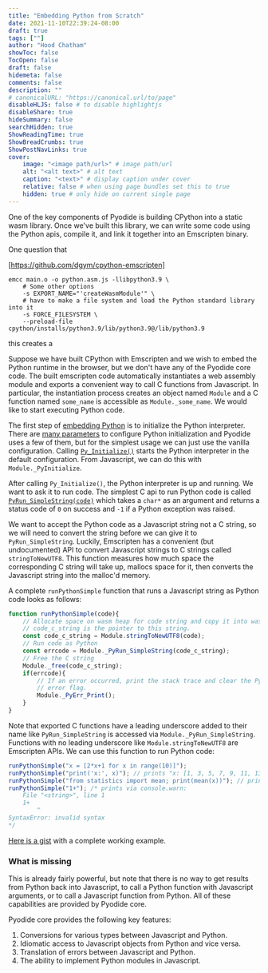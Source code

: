 ```yaml
---
title: "Embedding Python from Scratch"
date: 2021-11-10T22:39:24-08:00
draft: true
tags: [""]
author: "Hood Chatham"
showToc: false
TocOpen: false
draft: false
hidemeta: false
comments: false
description: ""
# canonicalURL: "https://canonical.url/to/page"
disableHLJS: false # to disable highlightjs
disableShare: true
hideSummary: false
searchHidden: true
ShowReadingTime: true
ShowBreadCrumbs: true
ShowPostNavLinks: true
cover:
    image: "<image path/url>" # image path/url
    alt: "<alt text>" # alt text
    caption: "<text>" # display caption under cover
    relative: false # when using page bundles set this to true
    hidden: true # only hide on current single page
---
```

One of the key components of Pyodide is building CPython into a static wasm
library. Once we've built this library, we can write some code using the Python
apis, compile it, and link it together into an Emscripten binary.

One question that 

[https://github.com/dgym/cpython-emscripten]

```
emcc main.o -o python.asm.js -llibpython3.9 \
    # Some other options
    -s EXPORT_NAME="'createWasmModule'" \
    # have to make a file system and load the Python standard library into it
    -s FORCE_FILESYSTEM \ 
    --preload-file cpython/installs/python3.9/lib/python3.9@/lib/python3.9
```
this creates a

Suppose we have built CPython with Emscripten and we wish to embed the Python
runtime in the browser, but we don't have any of the Pyodide core code. The
built emscripten code automatically instantiates a web assembly module and
exports a convenient way to call C functions from Javascript. In particular, the
instantiation process creates an object named `Module` and a C function named
`some_name` is accessible as `Module._some_name`. We would like to start
executing Python code.

The first step of [embedding
Python](https://docs.python.org/3/extending/embedding.html) is to initialize the
Python interpreter. There are [many
parameters](https://docs.python.org/3/c-api/init_config.html) to configure
Python initialization and Pyodide uses a few of them, but for the simplest usage
we can just use the vanilla configuration. Calling
[`Py_Initialize()`](https://docs.python.org/3/c-api/init.html?highlight=py_initialize#c.Py_Initialize)
starts the Python interpreter in the default configuration. From Javascript, we
can do this with `Module._PyInitialize`.

After calling `Py_Initialize()`, the Python interpreter is up and running. We
want to ask it to run code. The simplest C api to run Python code is called
[`PyRun_SimpleString(code)`](https://docs.python.org/3/c-api/veryhigh.html?highlight=pyrun_simplestring#c.PyRun_SimpleString)
which takes a `char*` as an argument and returns a status code of `0` on success
and `-1` if a Python exception was raised. 

We want to accept the Python code as a Javascript string not a C string, so we
will need to convert the string before we can give it to `PyRun_SimpleString`.
Luckily, Emscripten has a convenient (but undocumented) API to convert
Javascript strings to C strings called `stringToNewUTF8`. This function measures
how much space the corresponding C string will take up, mallocs space for it,
then converts the Javascript string into the malloc'd memory. 

A complete `runPythonSimple` function
that runs a Javascript string as Python code looks as follows:
```js
function runPythonSimple(code){
    // Allocate space on wasm heap for code string and copy it into wasm heap.
    // code_c_string is the pointer to this string.
    const code_c_string = Module.stringToNewUTF8(code);
    // Run code as Python
    const errcode = Module._PyRun_SimpleString(code_c_string);
    // Free the C string
    Module._free(code_c_string);
    if(errcode){
        // If an error occurred, print the stack trace and clear the Python 
        // error flag.
        Module._PyErr_Print();
    }
}
```
Note that exported C functions have a leading underscore added to their name
like `PyRun_SimpleString` is accessed via `Module._PyRun_SimpleString`.
Functions with no leading underscore like `Module.stringToNewUTF8` are
Emscripten APIs. We can use this function to run Python code:
```js
runPythonSimple("x = [2*x+1 for x in range(10)]");
runPythonSimple("print('x:', x)"); // prints "x: [1, 3, 5, 7, 9, 11, 13, 15, 17, 19]"
runPythonSimple("from statistics import mean; print(mean(x))"); // prints "10"
runPythonSimple("1+"); /* prints via console.warn:
    File "<string>", line 1
    1+
        ^
SyntaxError: invalid syntax
*/
```
[Here is a gist](https://gist.github.com/hoodmane/4a85fb0d961f8f014c472974a17f9c08) 
with a complete working example.

### What is missing

This is already fairly powerful, but note that there is no way to get results
from Python back into Javascript, to call a Python function with Javascript
arguments, or to call a Javascript function from Python. All of these
capabilities are provided by Pyodide core.

Pyodide core provides the following key features:
1. Conversions for various types between Javascript and Python.
2. Idiomatic access to Javascript objects from Python and vice versa.
3. Translation of errors between Javascript and Python.
4. The ability to implement Python modules in Javascript.
